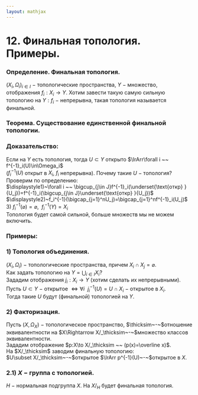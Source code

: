 ```yaml
---  
layout: mathjax  
---  
```

  
# 12. Финальная топология. Примеры.  
  
### Определение. Финальная топология.  
$\displaystyle(X_i,\Omega_i)_{i\in I}~-~$топологические пространства, $Y~-~$множество, отображения $f_i:X_i\to Y$. Хотим завести такую самую сильную топологию на $Y:f_i~-~$непрерывна, такая топология называется финальной.  
  
### Теорема. Существование единственной финальной топологии.  
  
### Доказательство:  
Если на $Y$ есть топология, тогда $U\subset Y$ открыто $\lrArr\forall i ~~ f^{-1}_i(U)\in\Omega_i$  
($f^{-1}_i(U)$ открыт в $X_i$, $f_i$ непрерывна). Почему такие $U~-~$топология? Проверим по определению:  
$\displaystyle1)~\forall i ~~ \bigcup_{j\in J}f^{-1}_i(\underset{\text{откр} }{U_j})=f^{-1}_i(\bigcup_{j\in J}\underset{\text{откр} }{U_j})$  
$\displaystyle2)~f_i^{-1}(\bigcap_{j=1}^nU_j)=\bigcap_{j=1}^nf^{-1}_i(U_j)$  
$3)~f^{-1}_i(\varnothing)=\varnothing, ~~ f^{-1}_i(Y)=X_i$  
Топология будет самой сильной, больше множеств мы не можем включить.  
  
### Примеры:  
  
### $1)$ Топология объединения.  
$(X_i,\Omega_i)~-~$топологические пространства, причем $\displaystyle X_i\cap X_j=\varnothing.$  
Как задать топологию на $Y=\bigcup_{i\in I}X_i$?  
Зададим отображения $j_i:X_i\to Y$ (хотим сделать их непрерывными).  
Пусть $U\subset Y~-~$открытое $\Leftrightarrow\forall i ~~ j^{-1}_i(U)=U\cap X_i~-~$открытое в $X_i$.  
Тогда такие $U$ будут (финальной) топологией на $Y$.  
  
### $2)$ Факторизация.  
Пусть $(X,\Omega_X)~-~$топологическое пространство, $\thicksim~-~$отношение эквивалентности на $X\Rightarrow X/_\thicksim~-~$множество классов эквивалентности.  
Зададим отображение $p:X\to X/_\thicksim ~~ (p(x)=\overline x)$.  
На $X/_\thicksim$ заводим финальную топологию:  
$U\subset X/_\thicksim~-~$открытое $\lrArr p^{-1}(U)~-~$открытое в $X$.  
  
### $2.1)~X~-~$группа с топологией.  
$H~-~$нормальная подгруппа $X$. На $X/_H$ будет финальная топология.  
